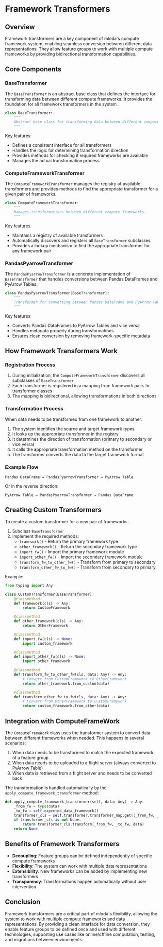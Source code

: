 # Framework Transformers

## Overview

Framework transformers are a key component of mloda's compute framework system, enabling seamless conversion between different data representations. They allow feature groups to work with multiple compute frameworks by providing bidirectional transformation capabilities.

## Core Components

### BaseTransformer

The `BaseTransformer` is an abstract base class that defines the interface for transforming data between different compute frameworks. It provides the foundation for all framework transformers in the system.

```python
class BaseTransformer:
    """
    Abstract base class for transforming data between different compute frameworks.
    """
```

Key features:
- Defines a consistent interface for all transformers
- Handles the logic for determining transformation direction
- Provides methods for checking if required frameworks are available
- Manages the actual transformation process

### ComputeFrameworkTransformer

The `ComputeFrameworkTransformer` manages the registry of available transformers and provides methods to find the appropriate transformer for a given pair of frameworks.

```python
class ComputeFrameworkTransformer:
    """
    Manages transformations between different compute frameworks.
    """
```

Key features:
- Maintains a registry of available transformers
- Automatically discovers and registers all `BaseTransformer` subclasses
- Provides a lookup mechanism to find the appropriate transformer for any framework pair

### PandasPyarrowTransformer

The `PandasPyarrowTransformer` is a concrete implementation of `BaseTransformer` that handles conversions between Pandas DataFrames and PyArrow Tables.

``` python
class PandasPyarrowTransformer(BaseTransformer):
    """
    Transformer for converting between Pandas DataFrame and PyArrow Table.
    """
```

Key features:
- Converts Pandas DataFrames to PyArrow Tables and vice versa
- Handles metadata properly during transformations
- Ensures clean conversion by removing framework-specific metadata

## How Framework Transformers Work

### Registration Process

1. During initialization, the `ComputeFrameworkTransformer` discovers all subclasses of `BaseTransformer`
2. Each transformer is registered in a mapping from framework pairs to transformer classes
3. The mapping is bidirectional, allowing transformations in both directions

### Transformation Process

When data needs to be transformed from one framework to another:

1. The system identifies the source and target framework types
2. It looks up the appropriate transformer in the registry
3. It determines the direction of transformation (primary to secondary or vice versa)
4. It calls the appropriate transformation method on the transformer
5. The transformer converts the data to the target framework format

### Example Flow

```
Pandas DataFrame → PandasPyarrowTransformer → PyArrow Table
```

Or in the reverse direction:

```
PyArrow Table → PandasPyarrowTransformer → Pandas DataFrame
```

## Creating Custom Transformers

To create a custom transformer for a new pair of frameworks:

1. Subclass `BaseTransformer`
2. Implement the required methods:
   - `framework()` - Return the primary framework type
   - `other_framework()` - Return the secondary framework type
   - `import_fw()` - Import the primary framework module
   - `import_other_fw()` - Import the secondary framework module
   - `transform_fw_to_other_fw()` - Transform from primary to secondary
   - `transform_other_fw_to_fw()` - Transform from secondary to primary

Example:

```python
from typing import Any

class CustomTransformer(BaseTransformer):
    @classmethod
    def framework(cls) -> Any:
        return CustomFramework

    @classmethod
    def other_framework(cls) -> Any:
        return OtherFramework

    @classmethod
    def import_fw(cls) -> None:
        import custom_framework

    @classmethod
    def import_other_fw(cls) -> None:
        import other_framework

    @classmethod
    def transform_fw_to_other_fw(cls, data: Any) -> Any:
        # Convert from CustomFramework to OtherFramework
        return other_framework.from_custom(data)

    @classmethod
    def transform_other_fw_to_fw(cls, data: Any) -> Any:
        # Convert from OtherFramework to CustomFramework
        return custom_framework.from_other(data)
```

## Integration with ComputeFrameWork

The `ComputeFrameWork` class uses the transformer system to convert data between different frameworks when needed. This happens in several scenarios:

1. When data needs to be transformed to match the expected framework of a feature group
2. When data needs to be uploaded to a flight server (always converted to PyArrow Table)
3. When data is retrieved from a flight server and needs to be converted back

The transformation is handled automatically by the `apply_compute_framework_transformer` method:

``` python
def apply_compute_framework_transformer(self, data: Any) -> Any:
    _from_fw = type(data)
    _to_fw = self.expected_data_framework()
    transformer_cls = self.transformer.transformer_map.get((_from_fw, _to_fw), None)
    if transformer_cls is not None:
        return transformer_cls.transform(_from_fw, _to_fw, data)
    return None
```

## Benefits of Framework Transformers

- **Decoupling**: Feature groups can be defined independently of specific compute frameworks
- **Flexibility**: The system can work with multiple data representations
- **Extensibility**: New frameworks can be added by implementing new transformers
- **Transparency**: Transformations happen automatically without user intervention

## Conclusion

Framework transformers are a critical part of mloda's flexibility, allowing the system to work with multiple compute frameworks and data representations. By providing a clean interface for data conversion, they enable feature groups to be defined once and used with different technologies, supporting use cases like online/offline computation, testing, and migrations between environments.
